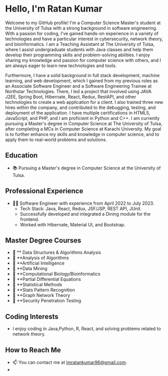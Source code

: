 # Hello, I'm Ratan Kumar

Welcome to my GitHub profile! I'm a Computer Science Master's student at the University of Tulsa with a strong background in software engineering. With a passion for coding, I've gained hands-on experience in a variety of technologies and have a particular interest in cybersecurity, network theory, and bioinformatics. I am a Teaching Assistant at The University of Tulsa, where I assist undergraduate students with Java classes and help them develop their programming skills and problem-solving abilities. I enjoy sharing my knowledge and passion for computer science with others, and I am always eager to learn new technologies and tools.

Furthermore,
I have a solid background in full stack development, machine learning, and web development, which I gained from my previous roles as an Associate Software Engineer and a Software Engineering Trainee at Northstar Technologies. There, I led a project that involved using JAVA J2EE, Spring Boot, Hibernate, React, Redux, RestAPI, and other technologies to create a web application for a client. I also trained three new hires within the company, and contributed to the debugging, testing, and deployment of the application. I have multiple certifications in HTML5, JavaScript, and PHP, and I am proficient in Python and C++. I am currently pursuing a Master's degree in Computer Science at The University of Tulsa, after completing a MCs in Computer Science at Karachi University. My goal is to further enhance my skills and knowledge in computer science, and to apply them to real-world problems and solutions.

## Education

- 📚 Pursuing a Master's degree in Computer Science at the University of Tulsa.

## Professional Experience

- 👨‍💻 Software Engineer with experience from April 2022 to July 2023.
  - Tech Stack: Java, React, Redux, JSF/JSP, REST API, JUnit.
  - Successfully developed and integrated a Dining module for the frontend.
  - Worked with Hibernate, Material UI, and Bootstrap.

## Master Degree Courses

- 📖 ** Data Structures & Algorithms Analysis
- 📖 **Analysis of Algorithms
- 📖 **Artificial Intelligence
- 📖 **Data Mining
- 📖 **Computational Biology/Bioinformatics
- 📖 **Partial Differential Equations
- 📖 **Statistical Methods 
- 📖 **Stats Pattern Recognition
- 📖 **Graph Network Theory
- 📖 **Security Penetration Testing



## Coding Interests

- I enjoy coding in Java,Python, R, React, and solving problems related to network theory.

## How to Reach Me

- 📫 You can contact me at [imratankumar96@gmail.com](mailto:imratankumar96@gmail.com).
-
